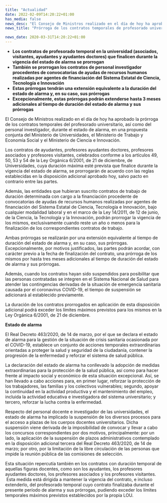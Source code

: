 ```yaml
---
title: "Actualidad"
date: 2022-02-09T14:20:22+01:00
has_media: false
news_desc: "El Consejo de Ministros realizado en el día de hoy ha aprobado la prórroga de los contratos temporales del profesorado universitario, así como del personal investigador, durante el estado de alarma, en una propuesta conjunta del Ministerio de Universidades, el Ministerio de Trabajo y Economía Social y el Ministerio de Ciencia e Innovación."
news_title: "Prórroga de los contratos temporales de profesorado universitario y personal investigador durante el estado de alarma"

news_date: 2020-03-31T14:20:22+01:00
---
```

<ul>
<li><b>Los contratos de profesorado temporal en la universidad (asociados, visitantes, ayudantes y ayudantes doctores) que finalicen durante la vigencia del estado de alarma se prorrogan</b></li>
<li><b>Tambi&eacute;n se prorrogan los contratos de personal investigador procedentes de convocatorias de ayudas de recursos humanos realizadas por agentes de financiaci&oacute;n del Sistema Estatal de Ciencia, Tecnolog&iacute;a e Innovaci&oacute;n</b></li>
<li><b>Estas pr&oacute;rrogas tendr&aacute;n una extensi&oacute;n equivalente a la duraci&oacute;n del estado de alarma y, en su caso, sus pr&oacute;rrogas</b></li>
<li><b>Excepcionalmente, estas pr&oacute;rrogas podr&aacute;n extenderse hasta 3 meses adicionales al tiempo de duraci&oacute;n del estado de alarma y sus pr&oacute;rrogas</b></li>
</ul>
<p>El Consejo de Ministros realizado en el d&iacute;a de hoy ha aprobado la pr&oacute;rroga de los contratos temporales del profesorado universitario, as&iacute; como del personal investigador, durante el estado de alarma, en una propuesta conjunta del Ministerio de Universidades, el Ministerio de Trabajo y Econom&iacute;a Social y el Ministerio de Ciencia e Innovaci&oacute;n.</p>
<p>Los contratos de ayudantes, profesores ayudantes doctores, profesores asociados y profesores visitantes, celebrados conforme a los art&iacute;culos 49, 50, 53 y 54 de la Ley Org&aacute;nica 6/2001, de 21 de diciembre, de Universidades, cuya duraci&oacute;n m&aacute;xima est&eacute; prevista que finalice durante la vigencia del estado de alarma, se prorrogar&aacute;n de acuerdo con las reglas establecidas en la disposici&oacute;n adicional aprobado hoy, salvo pacto en contrario entre las partes.</p>
<p>Adem&aacute;s, las entidades que hubieran suscrito contratos de trabajo de duraci&oacute;n determinada con cargo a la financiaci&oacute;n procedente de convocatorias de ayudas de recursos humanos realizadas por agentes de financiaci&oacute;n del Sistema Estatal de Ciencia, Tecnolog&iacute;a e Innovaci&oacute;n, bajo cualquier modalidad laboral y en el marco de la Ley 14/2011, de 12 de junio, de la Ciencia, la Tecnolog&iacute;a y la Innovaci&oacute;n, podr&aacute;n prorrogar la vigencia de los mismos, exclusivamente cuando reste un a&ntilde;o o menos para la finalizaci&oacute;n de los correspondientes contratos de trabajo.</p>
<p>Ambas pr&oacute;rrogas se realizar&aacute;n por una extensi&oacute;n equivalente al tiempo de duraci&oacute;n del estado de alarma y, en su caso, sus pr&oacute;rrogas. Excepcionalmente, por motivos justificados, las partes podr&aacute;n acordar, con car&aacute;cter previo a la fecha de finalizaci&oacute;n del contrato, una pr&oacute;rroga de los mismos por hasta tres meses adicionales al tiempo de duraci&oacute;n del estado de alarma y sus pr&oacute;rrogas.</p>
<p>Adem&aacute;s, cuando los contratos hayan sido suspendidos para posibilitar que las personas contratadas se integren en el Sistema Nacional de Salud para atender las contingencias derivadas de la situaci&oacute;n de emergencia sanitaria causada por el coronavirus COVID-19, el tiempo de suspensi&oacute;n se adicionar&aacute; al establecido previamente.</p>
<p>La duraci&oacute;n de los contratos prorrogados en aplicaci&oacute;n de esta disposici&oacute;n adicional podr&aacute; exceder los l&iacute;mites m&aacute;ximos previstos para los mismos en la Ley Org&aacute;nica 6/2001, de 21 de diciembre.</p>
<p><b>Estado de alarma</b></p>
<p>El Real Decreto 463/2020, de 14 de marzo, por el que se declara el estado de alarma para la gesti&oacute;n de la situaci&oacute;n de crisis sanitaria ocasionada por el COVID-19, establece un conjunto de acciones temporales extraordinarias orientadas a proteger la salud y seguridad de la ciudadan&iacute;a, contener la progresi&oacute;n de la enfermedad y reforzar el sistema de salud p&uacute;blica.</p>
<p>La declaraci&oacute;n del estado de alarma ha conllevado la adopci&oacute;n de medidas extraordinarias para la protecci&oacute;n de la salud p&uacute;blica, as&iacute; como para hacer frente al impacto social y econ&oacute;mico de esta situaci&oacute;n excepcional. As&iacute;, se han llevado a cabo acciones para, en primer lugar, reforzar la protecci&oacute;n de los trabajadores, las familias y los colectivos vulnerables; segundo, apoyar la continuidad en la actividad productiva y el mantenimiento del empleo, incluida la actividad educativa e investigadora del sistema universitario; y tercero, reforzar la lucha contra la enfermedad.</p>
<p>Respecto del personal docente e investigador de las universidades, el estado de alarma ha implicado la suspensi&oacute;n de los diversos procesos para el acceso a plazas de los cuerpos docentes universitarios. Dicha suspensi&oacute;n viene derivada de la imposibilidad de convocar y llevar a cabo los concursos correspondientes por dos motivos, principalmente: por un lado, la aplicaci&oacute;n de la suspensi&oacute;n de plazos administrativos contemplado en la disposici&oacute;n adicional tercera del Real Decreto 463/2020, de 14 de marzo; por otro, por la limitaci&oacute;n de la libre circulaci&oacute;n de las personas que impide la reuni&oacute;n p&uacute;blica de las comisiones de selecci&oacute;n.</p>
<p>Esta situaci&oacute;n repercut&iacute;a tambi&eacute;n en los contratos con duraci&oacute;n temporal de aquellas figuras docentes, como son los ayudantes, los profesores ayudantes doctores, los profesores asociados y los profesores visitantes. &nbsp;Esta medida est&aacute; dirigida a mantener la vigencia del contrato, e incluso extenderlo, del profesorado temporal cuyo contrato finalizaba durante el presente per&iacute;odo de alarma y sus pr&oacute;rrogas, pudiendo exceder los l&iacute;mites temporales m&aacute;ximos previstos establecidos por la propia LOU.</p>
